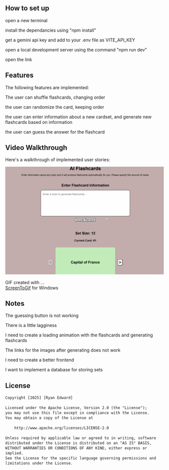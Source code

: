 ## How to set up

open a new terminal

install the dependancies using "npm install"

get a gemini api key and add to your .env file as VITE_API_KEY

open a local development server using the command "npm run dev"

open the link

## Features

The following features are implemented:

The user can shuffle flashcards, changing order

the user can randomize the card, keeping order

the user can enter information about a new cardset, and generate new flashcards based on information

the user can guess the answer for the flashcard

## Video Walkthrough

Here's a walkthrough of implemented user stories:

<img src='src\assets\thirdIteration.gif' title='Video gif' width='' alt='Video Walkthrough' />

GIF created with ...  
[ScreenToGif](https://www.screentogif.com/) for Windows

## Notes

The guessing button is not working

There is a little lagginess

I need to create a loading animation with the flashcards and generating flashcards

The links for the images after generating does not work

I need to create a better frontend

I want to implement a database for storing sets

## License

    Copyright [2025] [Ryan Edward]

    Licensed under the Apache License, Version 2.0 (the "License");
    you may not use this file except in compliance with the License.
    You may obtain a copy of the License at

        http://www.apache.org/licenses/LICENSE-2.0

    Unless required by applicable law or agreed to in writing, software
    distributed under the License is distributed on an "AS IS" BASIS,
    WITHOUT WARRANTIES OR CONDITIONS OF ANY KIND, either express or implied.
    See the License for the specific language governing permissions and
    limitations under the License.
